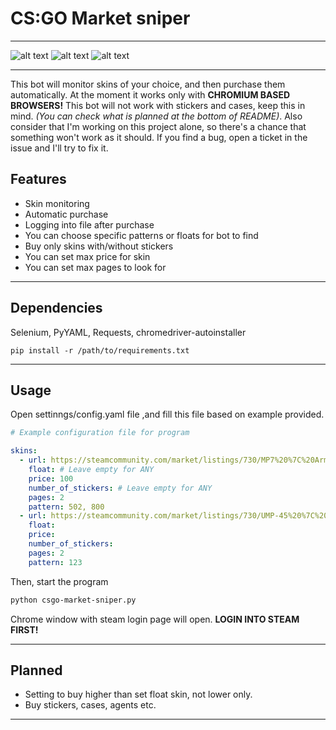 # CS:GO Market sniper
***
![alt text](https://img.shields.io/github/last-commit/sotolko/csgo-market-sniper?style=for-the-badge) ![alt text](https://img.shields.io/github/commit-activity/m/sotolko/csgo-market-sniper?style=for-the-badge) ![alt text](https://img.shields.io/github/languages/top/sotolko/csgo-market-sniper?style=for-the-badge)
***
This bot will monitor skins of your choice, and then purchase them automatically.
At the moment it works only with **CHROMIUM BASED BROWSERS!**
This bot will not work with stickers and cases, keep this in mind. *(You can check what is planned at the bottom of README)*. Also consider that I'm working on this project alone, so there's a chance that something won't work as it should. If you find a bug, open a ticket in the issue and I'll try to fix it.

## Features

- Skin monitoring
- Automatic purchase
- Logging into file after purchase
- You can choose specific patterns or floats for bot to find
- Buy only skins with/without stickers
- You can set max price for skin
- You can set max pages to look for
***
## Dependencies

Selenium, PyYAML, Requests, chromedriver-autoinstaller

```
pip install -r /path/to/requirements.txt
```
***
## Usage
Open settinngs/config.yaml file ,and fill this file based on example provided.

```yaml
# Example configuration file for program

skins:
  - url: https://steamcommunity.com/market/listings/730/MP7%20%7C%20Army%20Recon%20%28Field-Tested%29
    float: # Leave empty for ANY
    price: 100 
    number_of_stickers: # Leave empty for ANY
    pages: 2
    pattern: 502, 800
  - url: https://steamcommunity.com/market/listings/730/UMP-45%20%7C%20Urban%20DDPAT%20%28Factory%20New%29
    float: 
    price: 
    number_of_stickers:
    pages: 2
    pattern: 123
```

Then, start the program
```bash
python csgo-market-sniper.py
```
Chrome window with steam login page will open. **LOGIN INTO STEAM FIRST!**
***
## Planned

- Setting to buy higher than set float skin, not lower only.
- Buy stickers, cases, agents etc.
***

